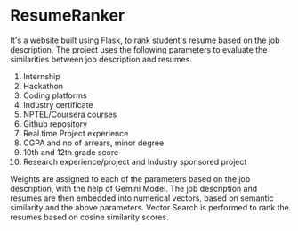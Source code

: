 # ResumeRanker

It's a website built using Flask, to rank student's resume based on the job description. The project uses the following parameters to evaluate the similarities between job description and resumes.

1. Internship
2. Hackathon
3. Coding platforms
4. Industry certificate
5. NPTEL/Coursera courses
6. Github repository
7. Real time Project experience
8. CGPA and no of arrears, minor degree
9. 10th and 12th grade score
10. Research experience/project and Industry sponsored project

Weights are assigned to each of the parameters based on the job description, with the help of Gemini Model.
The job description and resumes are then embedded into numerical vectors, based on semantic similarity and the above parameters.
Vector Search is performed to rank the resumes based on cosine similarity scores.
